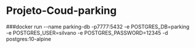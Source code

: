 # Projeto-Coud-parking
###docker run --name parking-db -p7777:5432 -e POSTGRES_DB=parking -e 
POSTGRES_USER=silvano -e POSTGRES_PASSWORD=12345 -d postgres:10-alpine
